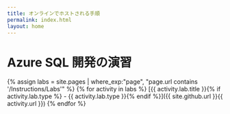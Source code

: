```yaml
---
title: オンラインでホストされる手順
permalink: index.html
layout: home
---
```


# Azure SQL 開発の演習

{% assign labs = site.pages | where_exp:"page", "page.url contains '/Instructions/Labs'" %} {% for activity in labs  %} [{{ activity.lab.title }}{% if activity.lab.type %} - {{ activity.lab.type }}{% endif %}]({{ site.github.url }}{{ activity.url }}) {% endfor %}


